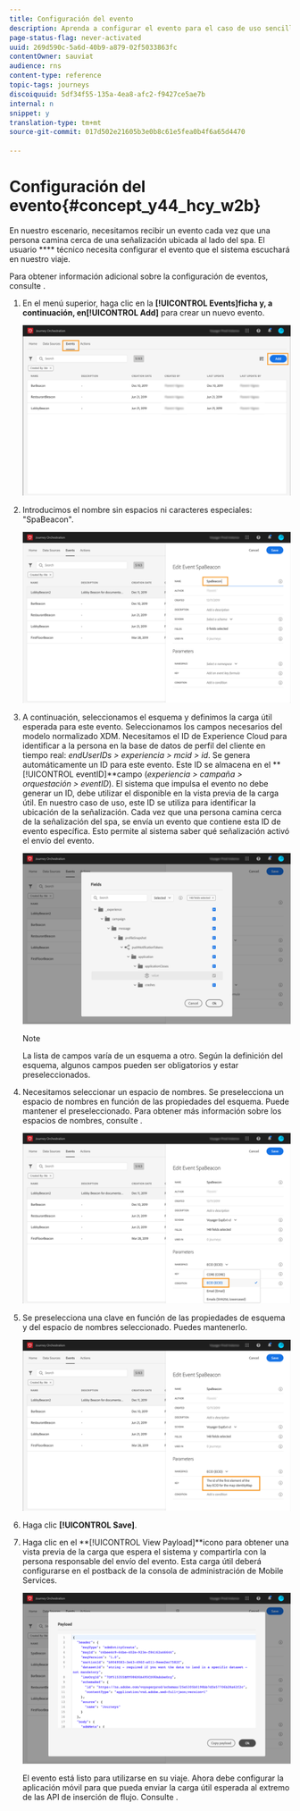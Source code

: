 ```yaml
---
title: Configuración del evento
description: Aprenda a configurar el evento para el caso de uso sencillo del viaje
page-status-flag: never-activated
uuid: 269d590c-5a6d-40b9-a879-02f5033863fc
contentOwner: sauviat
audience: rns
content-type: reference
topic-tags: journeys
discoiquuid: 5df34f55-135a-4ea8-afc2-f9427ce5ae7b
internal: n
snippet: y
translation-type: tm+mt
source-git-commit: 017d502e21605b3e0b8c61e5fea0b4f6a65d4470

---
```



# Configuración del evento{#concept_y44_hcy_w2b}

En nuestro escenario, necesitamos recibir un evento cada vez que una persona camina cerca de una señalización ubicada al lado del spa. El usuario **** técnico necesita configurar el evento que el sistema escuchará en nuestro viaje.

Para obtener información adicional sobre la configuración de eventos, consulte [](../event/about-events.md).

1. En el menú superior, haga clic en la **[!UICONTROL Events]**ficha y, a continuación, en**[!UICONTROL Add]** para crear un nuevo evento.

   ![](../assets/journeyuc1_1.png)

1. Introducimos el nombre sin espacios ni caracteres especiales: &quot;SpaBeacon&quot;.

   ![](../assets/journeyuc1_2.png)

   <!--li>Select the **[!UICONTROL Mobile - Streaming Ingestion APIs]** event type. Events are sent from the customers' mobile phone through the Mobile SDK.![](../assets/journeyuc1_4.png" placement="break" width="800" id="image_qgr_2mn_z2b"/></li-->

1. A continuación, seleccionamos el esquema y definimos la carga útil esperada para este evento. Seleccionamos los campos necesarios del modelo normalizado XDM. Necesitamos el ID de Experience Cloud para identificar a la persona en la base de datos de perfil del cliente en tiempo real: _endUserIDs > experiencia > mcid > id_. Se genera automáticamente un ID para este evento. Este ID se almacena en el **[!UICONTROL eventID]**campo (_experiencia > campaña > orquestación > eventID_). El sistema que impulsa el evento no debe generar un ID, debe utilizar el disponible en la vista previa de la carga útil. En nuestro caso de uso, este ID se utiliza para identificar la ubicación de la señalización. Cada vez que una persona camina cerca de la señalización del spa, se envía un evento que contiene esta ID de evento específica. Esto permite al sistema saber qué señalización activó el envío del evento.

   ![](../assets/journeyuc1_3.png)

   >[!NOTE]
   >
   >La lista de campos varía de un esquema a otro. Según la definición del esquema, algunos campos pueden ser obligatorios y estar preseleccionados.

1. Necesitamos seleccionar un espacio de nombres. Se preselecciona un espacio de nombres en función de las propiedades del esquema. Puede mantener el preseleccionado. Para obtener más información sobre los espacios de nombres, consulte [](../event/selecting-the-namespace.md).

   ![](../assets/journeyuc1_6.png)

1. Se preselecciona una clave en función de las propiedades de esquema y del espacio de nombres seleccionado. Puedes mantenerlo.

   ![](../assets/journeyuc1_5.png)

1. Haga clic **[!UICONTROL Save]**.

1. Haga clic en el **[!UICONTROL View Payload]**icono para obtener una vista previa de la carga que espera el sistema y compartirla con la persona responsable del envío del evento. Esta carga útil deberá configurarse en el postback de la consola de administración de Mobile Services.

   ![](../assets/journeyuc1_7.png)

   El evento está listo para utilizarse en su viaje. Ahora debe configurar la aplicación móvil para que pueda enviar la carga útil esperada al extremo de las API de inserción de flujo. Consulte [](../event/additional-steps-to-send-events-to-journey-orchestration.md).